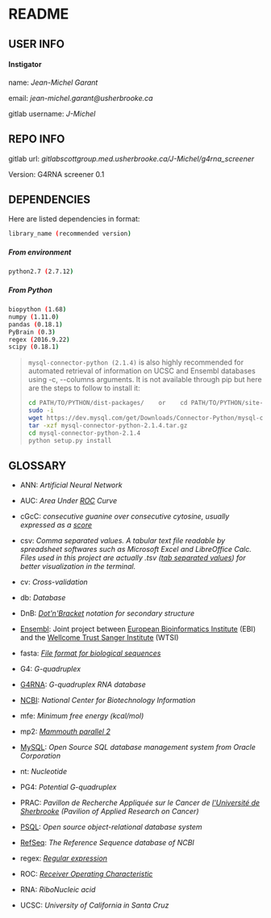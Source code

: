 <Use a Markdown document viewer to display this file as an HTML file in your>
<internet browser:>
<Markdown Viewer 1.12 (Firefox extension) *recommended>
<Markdown Reader 1.0.12 (Chrome extension)>

**README**
==========

## **USER INFO**

#### Instigator

name:               _Jean-Michel Garant_

email:              _jean-michel.garant@usherbrooke.ca_

gitlab username:    _J-Michel_


## **REPO INFO**

gitlab url:         *gitlabscottgroup.med.usherbrooke.ca/J-Michel/g4rna_screener*

Version: G4RNA screener 0.1


## **DEPENDENCIES**

Here are listed dependencies in format:
```bash
library_name (recommended version)
```

##### From environment

```bash
python2.7 (2.7.12)
```

##### From Python

```bash
biopython (1.68)
numpy (1.11.0)
pandas (0.18.1)
PyBrain (0.3)
regex (2016.9.22)
scipy (0.18.1)
```

> ```mysql-connector-python (2.1.4)``` is also highly recommended for
> automated retrieval of information on UCSC and Ensembl databases using
> -c, --columns arguments. It is not available through pip but here are the
> steps to follow to install it:
> ```bash
> cd PATH/TO/PYTHON/dist-packages/    or    cd PATH/TO/PYTHON/site-packages/
> sudo -i
> wget https://dev.mysql.com/get/Downloads/Connector-Python/mysql-connector-python-2.1.4.tar.gz
> tar -xzf mysql-connector-python-2.1.4.tar.gz
> cd mysql-connector-python-2.1.4
> python setup.py install
> ```


## **GLOSSARY**

* ANN: _Artificial Neural Network_

* AUC: _Area Under [ROC](https://en.wikipedia.org/wiki/Receiver_operating_characteristic)
 Curve_

* cGcC: _consecutive guanine over consecutive cytosine, usually expressed as a
[score](http://www.ncbi.nlm.nih.gov/pubmed/24121682)_

* csv: _Comma separated values. A tabular text file readable by spreadsheet
softwares such as Microsoft Excel and LibreOffice Calc. Files used in this
project are actually .tsv ([tab separated values](https://en.wikipedia.org/wiki/Comma-separated_values#Standardization)) 
for better visualization in the terminal._

* cv: _Cross-validation_

* db: _Database_

* DnB: _[Dot'n'Bracket](http://ultrastudio.org/en/Dot-Bracket_Notation) notation
for secondary structure_

* [Ensembl](http://www.ensembl.org/index.html): Joint project between [European
Bioinformatics Institute](http://www.ebi.ac.uk/) (EBI) and the [Wellcome Trust Sanger Institute](http://www.sanger.ac.uk/) (WTSI)

* fasta: _[File format for biological sequences](http://blast.ncbi.nlm.nih.gov/blastcgihelp.shtml)_

* G4: _G-quadruplex_

* [G4RNA](http://scottgroup.med.usherbrooke.ca/G4RNA/): _G-quadruplex RNA
database_

* [NCBI](http://www.ncbi.nlm.nih.gov/): _National Center for Biotechnology Information_

* mfe: _Minimum free energy (kcal/mol)_

* mp2: _[Mammouth parallel 2](https://wiki.calculquebec.ca/w/Mp2)_

* [MySQL](http://www.mysql.com/): _Open Source SQL database management system 
from Oracle Corporation_

* nt: _Nucleotide_

* PG4: _Potential G-quadruplex_

* PRAC: _Pavillon de Recherche Appliquée sur le Cancer de [l'Université de
Sherbrooke](http://www.usherbrooke.ca/) (Pavilion of Applied Research on Cancer)_

* [PSQL](https://www.postgresql.org): _Open source object-relational database system_

* [RefSeq](http://www.ncbi.nlm.nih.gov/refseq/): _The Reference Sequence
database of NCBI_

* regex: _[Regular expression](http://dobromirivanov.net/wp-content/uploads/2013/06/Oreilly.Introducing.Regular.Expressions.Jul.2012.pdf)_

* ROC: _[Receiver Operating Characteristic](https://en.wikipedia.org/wiki/Receiver_operating_characteristic)_

* RNA: _RiboNucleic acid_

* UCSC: _University of California in Santa Cruz_
